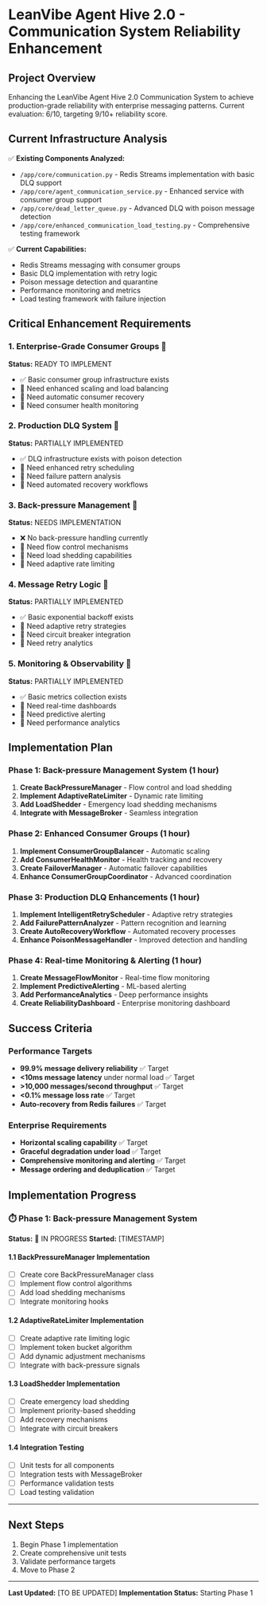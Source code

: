 # LeanVibe Agent Hive 2.0 - Communication System Reliability Enhancement

## Project Overview
Enhancing the LeanVibe Agent Hive 2.0 Communication System to achieve production-grade reliability with enterprise messaging patterns. Current evaluation: 6/10, targeting 9/10+ reliability score.

## Current Infrastructure Analysis
✅ **Existing Components Analyzed:**
- `/app/core/communication.py` - Redis Streams implementation with basic DLQ support
- `/app/core/agent_communication_service.py` - Enhanced service with consumer group support
- `/app/core/dead_letter_queue.py` - Advanced DLQ with poison message detection
- `/app/core/enhanced_communication_load_testing.py` - Comprehensive testing framework

✅ **Current Capabilities:**
- Redis Streams messaging with consumer groups
- Basic DLQ implementation with retry logic
- Poison message detection and quarantine
- Performance monitoring and metrics
- Load testing framework with failure injection

## Critical Enhancement Requirements

### 1. Enterprise-Grade Consumer Groups 🎯
**Status:** READY TO IMPLEMENT
- ✅ Basic consumer group infrastructure exists
- 🔄 Need enhanced scaling and load balancing
- 🔄 Need automatic consumer recovery
- 🔄 Need consumer health monitoring

### 2. Production DLQ System 🎯
**Status:** PARTIALLY IMPLEMENTED
- ✅ DLQ infrastructure exists with poison detection
- 🔄 Need enhanced retry scheduling
- 🔄 Need failure pattern analysis
- 🔄 Need automated recovery workflows

### 3. Back-pressure Management 🎯
**Status:** NEEDS IMPLEMENTATION
- ❌ No back-pressure handling currently
- 🔄 Need flow control mechanisms
- 🔄 Need load shedding capabilities
- 🔄 Need adaptive rate limiting

### 4. Message Retry Logic 🎯
**Status:** PARTIALLY IMPLEMENTED
- ✅ Basic exponential backoff exists
- 🔄 Need adaptive retry strategies
- 🔄 Need circuit breaker integration
- 🔄 Need retry analytics

### 5. Monitoring & Observability 🎯
**Status:** PARTIALLY IMPLEMENTED
- ✅ Basic metrics collection exists
- 🔄 Need real-time dashboards
- 🔄 Need predictive alerting
- 🔄 Need performance analytics

## Implementation Plan

### Phase 1: Back-pressure Management System (1 hour)
1. **Create BackPressureManager** - Flow control and load shedding
2. **Implement AdaptiveRateLimiter** - Dynamic rate limiting
3. **Add LoadShedder** - Emergency load shedding mechanisms
4. **Integrate with MessageBroker** - Seamless integration

### Phase 2: Enhanced Consumer Groups (1 hour)
1. **Implement ConsumerGroupBalancer** - Automatic scaling
2. **Add ConsumerHealthMonitor** - Health tracking and recovery
3. **Create FailoverManager** - Automatic failover capabilities
4. **Enhance ConsumerGroupCoordinator** - Advanced coordination

### Phase 3: Production DLQ Enhancements (1 hour)
1. **Implement IntelligentRetryScheduler** - Adaptive retry strategies
2. **Add FailurePatternAnalyzer** - Pattern recognition and learning
3. **Create AutoRecoveryWorkflow** - Automated recovery processes
4. **Enhance PoisonMessageHandler** - Improved detection and handling

### Phase 4: Real-time Monitoring & Alerting (1 hour)
1. **Create MessageFlowMonitor** - Real-time flow monitoring
2. **Implement PredictiveAlerting** - ML-based alerting
3. **Add PerformanceAnalytics** - Deep performance insights
4. **Create ReliabilityDashboard** - Enterprise monitoring dashboard

## Success Criteria

### Performance Targets
- **99.9% message delivery reliability** ✅ Target
- **<10ms message latency** under normal load ✅ Target
- **>10,000 messages/second throughput** ✅ Target
- **<0.1% message loss rate** ✅ Target
- **Auto-recovery from Redis failures** ✅ Target

### Enterprise Requirements
- **Horizontal scaling capability** ✅ Target
- **Graceful degradation under load** ✅ Target
- **Comprehensive monitoring and alerting** ✅ Target
- **Message ordering and deduplication** ✅ Target

## Implementation Progress

### ⏱️ Phase 1: Back-pressure Management System
**Status:** 🔄 IN PROGRESS
**Started:** [TIMESTAMP]

#### 1.1 BackPressureManager Implementation
- [ ] Create core BackPressureManager class
- [ ] Implement flow control algorithms
- [ ] Add load shedding mechanisms
- [ ] Integrate monitoring hooks

#### 1.2 AdaptiveRateLimiter Implementation
- [ ] Create adaptive rate limiting logic
- [ ] Implement token bucket algorithm
- [ ] Add dynamic adjustment mechanisms
- [ ] Integrate with back-pressure signals

#### 1.3 LoadShedder Implementation
- [ ] Create emergency load shedding
- [ ] Implement priority-based shedding
- [ ] Add recovery mechanisms
- [ ] Integrate with circuit breakers

#### 1.4 Integration Testing
- [ ] Unit tests for all components
- [ ] Integration tests with MessageBroker
- [ ] Performance validation tests
- [ ] Load testing validation

---

## Next Steps
1. Begin Phase 1 implementation
2. Create comprehensive unit tests
3. Validate performance targets
4. Move to Phase 2

---

**Last Updated:** [TO BE UPDATED]
**Implementation Status:** Starting Phase 1